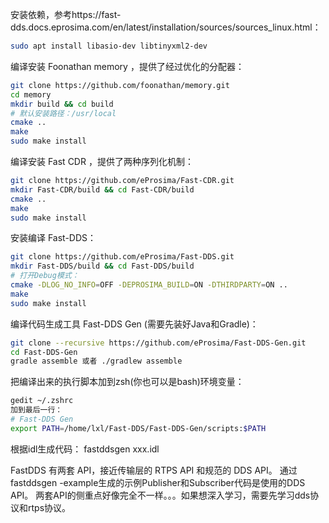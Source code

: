 安装依赖，参考https://fast-dds.docs.eprosima.com/en/latest/installation/sources/sources_linux.html：

```bash
sudo apt install libasio-dev libtinyxml2-dev
```

编译安装 Foonathan memory ，提供了经过优化的分配器：

```bash
git clone https://github.com/foonathan/memory.git
cd memory
mkdir build && cd build
# 默认安装路径：/usr/local
cmake ..
make
sudo make install
```

编译安装 Fast CDR ，提供了两种序列化机制：

```bash
git clone https://github.com/eProsima/Fast-CDR.git
mkdir Fast-CDR/build && cd Fast-CDR/build
cmake ..
make
sudo make install
```

安装编译 Fast-DDS：

```bash
git clone https://github.com/eProsima/Fast-DDS.git
mkdir Fast-DDS/build && cd Fast-DDS/build
# 打开Debug模式：
cmake -DLOG_NO_INFO=OFF -DEPROSIMA_BUILD=ON -DTHIRDPARTY=ON ..
make
sudo make install
```

编译代码生成工具 Fast-DDS Gen (需要先装好Java和Gradle)：

```bash
git clone --recursive https://github.com/eProsima/Fast-DDS-Gen.git
cd Fast-DDS-Gen
gradle assemble 或者 ./gradlew assemble
```

把编译出来的执行脚本加到zsh(你也可以是bash)环境变量：

```bash
gedit ~/.zshrc
加到最后一行：
# Fast-DDS Gen
export PATH=/home/lxl/Fast-DDS/Fast-DDS-Gen/scripts:$PATH
```

根据idl生成代码：
fastddsgen xxx.idl


FastDDS 有两套 API，接近传输层的 RTPS API 和规范的 DDS API。
通过fastddsgen -example生成的示例Publisher和Subscriber代码是使用的DDS API。
两套API的侧重点好像完全不一样。。。如果想深入学习，需要先学习dds协议和rtps协议。
